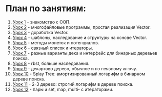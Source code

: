 # План по занятиям:
1. [Урок 1](lessons/1.md) - знакомство с ООП.
2. [Урок 2](lessons/2.md) - многофайловые программы, простая реализация Vector.
3. [Урок 3](lessons/3.md) - доработка Vector.
4. [Урок 4](lessons/4.md) - шаблоны, наследование и структуры на основе Vector.
5. [Урок 5](lessons/5.md) - методы монеток и потенциалов.
6. [Урок 6](lessons/6.md) - связный список и итераторы.
7. [Урок 7](lessons/7.md) - разные варианты дека и интерфейс для бинарных деревьев поиска.
8. [Урок 8](lessons/8.md) - rbst, больше наследования.
9. [Урок 9](lessons/9.md) - декартово дерево, обычное и по неявному ключу.
10. [Урок 10](lessons/10.md) - Splay Tree: амортизированный логарифм в бинарном дереве поиска.
11. [Урок 11](lessons/11.md) - 2-3 дерево: строгий логарифм в дереве поиска.
12. [Урок 12](lessons/12.md) - пары и set, map, multi- с итераторами.
